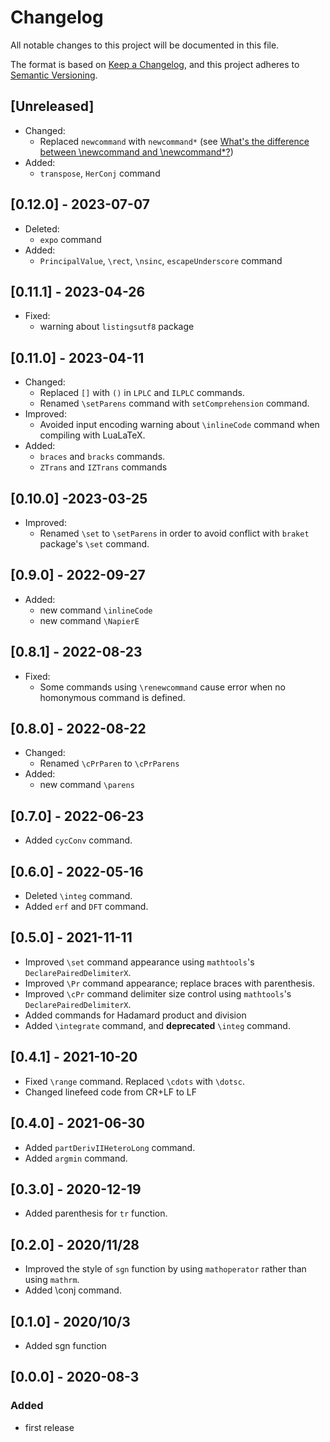 # Changelog

All notable changes to this project will be documented in this file.

The format is based on [Keep a Changelog](https://keepachangelog.com/en/1.0.0/),
and this project adheres to [Semantic Versioning](https://semver.org/spec/v2.0.0.html).

## [Unreleased]

- Changed:
  - Replaced `newcommand` with `newcommand*` (see [What's the difference between \newcommand and \newcommand*?](https://tex.stackexchange.com/questions/1050/whats-the-difference-between-newcommand-and-newcommand))
- Added:
  - `transpose`, `HerConj` command

## [0.12.0] - 2023-07-07

- Deleted:
  - `expo` command
- Added:
  - `PrincipalValue`, `\rect`, `\nsinc`, `escapeUnderscore` command

## [0.11.1] - 2023-04-26

- Fixed:
  - warning about `listingsutf8` package

## [0.11.0] - 2023-04-11

- Changed:
  - Replaced `[]` with `()` in `LPLC` and `ILPLC` commands.
  - Renamed `\setParens` command with `setComprehension` command.
- Improved:
  - Avoided input encoding warning about `\inlineCode` command when compiling with LuaLaTeX.
- Added:
  - `braces` and `bracks` commands.
  - `ZTrans` and `IZTrans` commands

## [0.10.0] -2023-03-25

- Improved:
  - Renamed `\set` to `\setParens` in order to avoid conflict with `braket` package's `\set` command.

## [0.9.0] - 2022-09-27

- Added:
  - new command `\inlineCode`
  - new command `\NapierE`

## [0.8.1] - 2022-08-23

- Fixed:
  - Some commands using `\renewcommand` cause error when no homonymous command is defined.

## [0.8.0] - 2022-08-22

- Changed:
  - Renamed `\cPrParen` to `\cPrParens`
- Added:
  - new command `\parens`

## [0.7.0] - 2022-06-23

- Added `cycConv` command.

## [0.6.0] - 2022-05-16

- Deleted `\integ` command.
- Added `erf` and `DFT` command.

## [0.5.0] - 2021-11-11

- Improved `\set` command appearance using `mathtools`'s `DeclarePairedDelimiterX`.
- Improved `\Pr` command appearance; replace braces with parenthesis.
- Improved `\cPr` command delimiter size control using `mathtools`'s `DeclarePairedDelimiterX`.
- Added commands for Hadamard product and division
- Added `\integrate` command, and **deprecated** `\integ` command.

## [0.4.1] - 2021-10-20

- Fixed `\range` command. Replaced `\cdots` with `\dotsc`.
- Changed linefeed code from CR+LF to LF

## [0.4.0] - 2021-06-30

- Added `partDerivIIHeteroLong` command.
- Added `argmin` command.

## [0.3.0] - 2020-12-19

- Added parenthesis for `tr` function.

## [0.2.0] - 2020/11/28

- Improved the style of `sgn` function by using `mathoperator` rather than using `mathrm`.
- Added \conj command.

## [0.1.0] - 2020/10/3

- Added sgn function

## [0.0.0] - 2020-08-3

### Added

- first release
